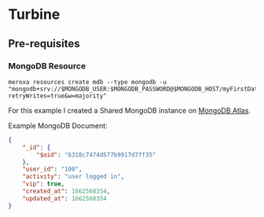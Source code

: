 # Turbine

## Pre-requisites

### MongoDB Resource
```shell
meroxa resources create mdb --type mongodb -u "mongodb+srv://$MONGODB_USER:$MONGODB_PASSWORD@$MONGODB_HOST/myFirstDatabase?retryWrites=true&w=majority"
```
For this example I created a Shared MongoDB instance on [MongoDB Atlas](https://www.mongodb.com/atlas).

Example MongoDB Document:
```json
{
	"_id": {
		"$oid": "6318c7474d577b9917d7ff35"
	},
	"user_id": "100",
	"activity": "user logged in",
	"vip": true,
	"created_at": 1662568354,
	"updated_at": 1662568354
}
```